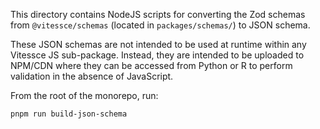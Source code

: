 This directory contains NodeJS scripts for converting the Zod schemas from `@vitessce/schemas` (located in `packages/schemas/`) to JSON schema.

These JSON schemas are not intended to be used at runtime within any Vitessce JS sub-package.
Instead, they are intended to be uploaded to NPM/CDN where they can be accessed from Python or R to perform validation in the absence of JavaScript.


From the root of the monorepo, run:

```sh
pnpm run build-json-schema
```